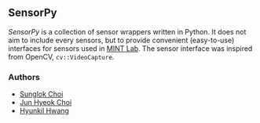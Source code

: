 ## SensorPy
_SensorPy_ is a collection of sensor wrappers written in Python. It does not aim to include every sensors, but to provide convenient (easy-to-use) interfaces for sensors used in [MINT Lab](https://mint-lab.github.io/). The sensor interface was inspired from OpenCV, `cv::VideoCapture`.



### Authors
* [Sunglok Choi](https://mint-lab.github.io/sunglok/)
* [Jun Hyeok Choi](https://github.com/cjh1995-ros)
* [Hyunkil Hwang](https://github.com/Hyunkil76)